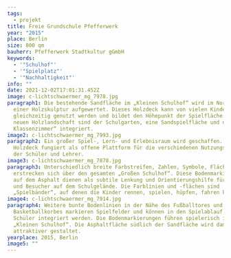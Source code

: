 ```yaml
---
tags:
  - projekt
title: Freie Grundschule Pfefferwerk
year: "2015"
place: Berlin
size: 800 qm
bauherr: Pfefferwerk Stadtkultur gGmbH
keywords:
  - '"Schulhof"'
  - '"Spielplatz"'
  - '"Nachhaltigkeit"'
info: ""
date: 2021-12-02T17:01:31.452Z
image: c-lichtschwaermer_mg_7978.jpg
paragraph1: Die bestehende Sandfläche im „Kleinen Schulhof“ wird im Norden mit
  einer Holzskulptur aufgewertet. Dieses Holzdeck kann von vielen Kindern
  gleichzeitig genutzt werden und bildet den Höhepunkt der Spielfläche. In der
  neuen Holzlandschaft sind der Schulgarten, eine Sandspielfläche und das „Grüne
  Klassenzimmer“ integriert.
image2: c-lichtschwaermer_mg_7993.jpg
paragraph2: Ein großer Spiel-, Lern- und Erlebnisraum wird geschaffen. Das
  Holzdeck fungiert als offene Plattform für die verschiedenen Nutzungsansprüche
  der Schüler und Lehrer.
image3: c-lichtschwaermer_mg_7878.jpg
paragraph3: Unterschiedlich breite Farbstreifen, Zahlen, Symbole, Flächen
  erstrecken sich über den gesamten „Großen Schulhof“. Diese Bodenmarkierungen
  auf dem Asphalt dienen als subtile Lenkung und Orientierungshilfe für Schüler
  und Besucher auf dem Schulgelände. Die Farblinien und -flächen sind
  „Spielbänder“, auf denen die Kinder rennen, spielen, hüpfen, fahren können.
image4: c-lichtschwaermer_mg_7914.jpg
paragraph4: Weitere bunte Bodenlinien in der Nähe des Fußballtores und des
  Basketballkorbes markieren Spielfelder und können in den Spielablauf der
  Schüler integriert werden. Die Bodenmarkierungen führen spielerisch in den
  „Kleinen Schulhof“. Die Asphaltfläche südlich der Sandfläche wird damit
  attraktiver gestaltet.
yearplace: 2015, Berlin
image5: ""
---
```

